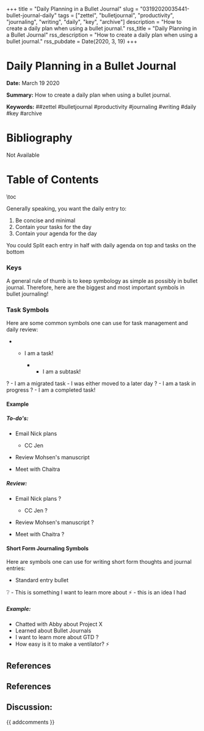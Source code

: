 +++
title = "Daily Planning in a Bullet Journal"
slug = "03192020035441-bullet-journal-daily"
tags = ["zettel", "bulletjournal", "productivity", "journaling", "writing", "daily", "key", "archive"]
description = "How to create a daily plan when using a bullet journal."
rss_title = "Daily Planning in a Bullet Journal"
rss_description = "How to create a daily plan when using a bullet journal."
rss_pubdate = Date(2020, 3, 19)
+++



Daily Planning in a Bullet Journal
=========

**Date:** March 19 2020

**Summary:** How to create a daily plan when using a bullet journal.

**Keywords:** ##zettel #bulletjournal #productivity #journaling #writing #daily #key  #archive

Bibliography
==========

Not Available

Table of Contents
=========

\toc

Generally speaking, you want the daily entry to: 

1. Be concise and minimal
2. Contain your tasks for the day
3. Contain your agenda for the day

You could Split each entry in half with daily agenda on top and tasks on the bottom

### Keys

A general rule of thumb is to keep symbology as simple as possibly in bullet journal. Therefore, here are the biggest and most important symbols in bullet journaling!

### Task Symbols

Here are some common symbols one can use for task management and daily review:

  * - I am a task! 

      * - I am a subtask!

? - I am a migrated task - I was either moved to a later day ? - I am a task in progress ? - I am a completed task!

#### Example

##### To-do's:

  * Email Nick plans

      * CC Jen
  * Review Mohsen's manuscript
  * Meet with Chaitra

##### Review:

  * Email Nick plans ?

      * CC Jen ?
  * Review Mohsen's manuscript ?
  * Meet with Chaitra ?

#### Short Form Journaling Symbols

Here are symbols one can use for writing short form thoughts and journal entries:

  * Standard entry bullet

:grey_question: - This is something I want to learn more about :zap: - this is an idea I had

##### Example:

  * Chatted with Abby about Project X
  * Learned about Bullet Journals
  * I want to learn more about GTD ?
  * How easy is it to make a ventilator? :zap:

## References

## References
## Discussion: 

{{ addcomments }}
